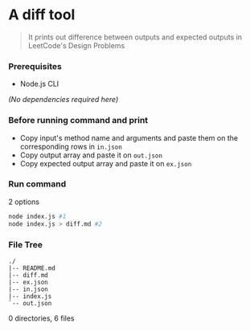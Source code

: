 # A diff tool
> It prints out difference between outputs and expected outputs in LeetCode's Design Problems

### Prerequisites
- Node.js CLI

*(No dependencies required here)*

### Before running command and print
- Copy input's method name and arguments and paste them on the corresponding rows in `in.json`
- Copy output array and paste it on `out.json`
- Copy expected output array and paste it on `ex.json`

### Run command
2 options
```bash
node index.js #1
node index.js > diff.md #2
```

### File Tree
```
./
|-- README.md
|-- diff.md
|-- ex.json
|-- in.json
|-- index.js
`-- out.json
```

0 directories, 6 files
